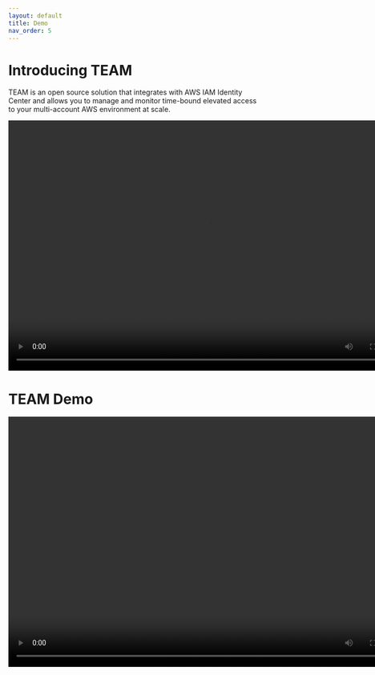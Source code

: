 ```yaml
---
layout: default
title: Demo
nav_order: 5
---
```


# Introducing TEAM

TEAM is an open source solution that integrates with AWS IAM Identity Center and allows you to manage and monitor time-bound elevated access to your multi-account AWS environment at scale.

<video width="800" height="500" frameborder="0" autoplay loop allowfullscreen controls>
<source src="https://d3f99z5n3ls8r1.cloudfront.net/videos/demo/team-demo-varvara.mov" type="video/mp4">
</video>


# TEAM Demo

<video width="800" height="500" frameborder="0" autoplay loop allowfullscreen controls>
<source src="https://d3f99z5n3ls8r1.cloudfront.net/videos/demo/team-demo-taiwo.mov" type="video/mp4">
</video>
